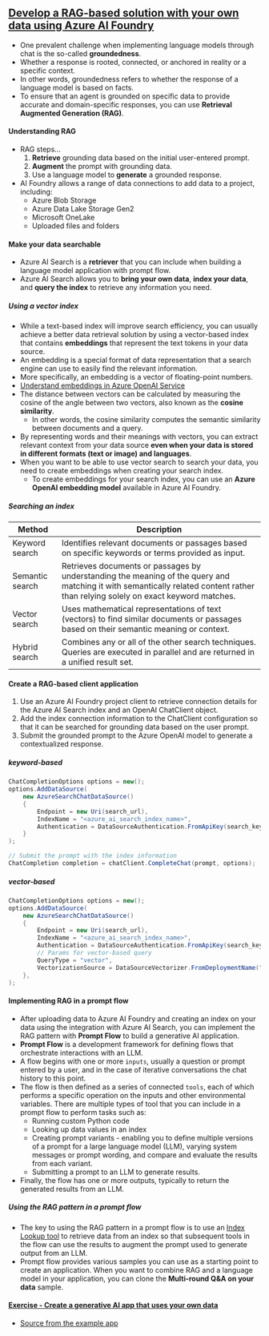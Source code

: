 ## [Develop a RAG-based solution with your own data using Azure AI Foundry](https://learn.microsoft.com/en-us/training/modules/build-copilot-ai-studio/)

- One prevalent challenge when implementing language models through chat is the so-called **groundedness**.
- Whether a response is rooted, connected, or anchored in reality or a specific context.
- In other words, groundedness refers to whether the response of a language model is based on facts.
- To ensure that an agent is grounded on specific data to provide accurate and domain-specific responses, you can use **Retrieval Augmented Generation (RAG)**.

#### Understanding RAG
- RAG steps...
    1. **Retrieve** grounding data based on the initial user-entered prompt.
    1. **Augment** the prompt with grounding data.
    1. Use a language model to **generate** a grounded response.
- AI Foundry allows a range of data connections to add data to a project, including:
    - Azure Blob Storage
    - Azure Data Lake Storage Gen2
    - Microsoft OneLake
    - Uploaded files and folders

#### Make your data searchable
- Azure AI Search is a **retriever** that you can include when building a language model application with prompt flow.
- Azure AI Search allows you to **bring your own data**, **index your data**, and **query the index** to retrieve any information you need.

##### Using a vector index
- While a text-based index will improve search efficiency, you can usually achieve a better data retrieval solution by using a vector-based index that contains **embeddings** that represent the text tokens in your data source.
- An embedding is a special format of data representation that a search engine can use to easily find the relevant information.
- More specifically, an embedding is a vector of floating-point numbers.
- [Understand embeddings in Azure OpenAI Service](https://learn.microsoft.com/en-us/azure/ai-services/openai/concepts/understand-embeddings)
- The distance between vectors can be calculated by measuring the cosine of the angle between two vectors, also known as the **cosine similarity**.
    - In other words, the cosine similarity computes the semantic similarity between documents and a query.
- By representing words and their meanings with vectors, you can extract relevant context from your data source **even when your data is stored in different formats (text or image) and languages**.
- When you want to be able to use vector search to search your data, you need to create embeddings when creating your search index.
    - To create embeddings for your search index, you can use an **Azure OpenAI embedding model** available in Azure AI Foundry.

##### Searching an index
Method|Description
--|--
Keyword search | Identifies relevant documents or passages based on specific keywords or terms provided as input.
Semantic search | Retrieves documents or passages by understanding the meaning of the query and matching it with semantically related content rather than relying solely on exact keyword matches.
Vector search | Uses mathematical representations of text (vectors) to find similar documents or passages based on their semantic meaning or context.
Hybrid search | Combines any or all of the other search techniques. Queries are executed in parallel and are returned in a unified result set.

#### Create a RAG-based client application
1. Use an Azure AI Foundry project client to retrieve connection details for the Azure AI Search index and an OpenAI ChatClient object.
1. Add the index connection information to the ChatClient configuration so that it can be searched for grounding data based on the user prompt.
1. Submit the grounded prompt to the Azure OpenAI model to generate a contextualized response.

##### keyword-based
```c#
ChatCompletionOptions options = new();
options.AddDataSource(
    new AzureSearchChatDataSource()
    {
        Endpoint = new Uri(search_url),
        IndexName = "<azure_ai_search_index_name>",
        Authentication = DataSourceAuthentication.FromApiKey(search_key),
    }
);

// Submit the prompt with the index information
ChatCompletion completion = chatClient.CompleteChat(prompt, options);
```

##### vector-based
```c#
ChatCompletionOptions options = new();
options.AddDataSource(
    new AzureSearchChatDataSource()
    {
        Endpoint = new Uri(search_url),
        IndexName = "<azure_ai_search_index_name>",
        Authentication = DataSourceAuthentication.FromApiKey(search_key),
        // Params for vector-based query
        QueryType = "vector",
        VectorizationSource = DataSourceVectorizer.FromDeploymentName("<embedding_model_deployment_name>"),
    },
);
```

#### Implementing RAG in a prompt flow
- After uploading data to Azure AI Foundry and creating an index on your data using the integration with Azure AI Search, you can implement the RAG pattern with **Prompt Flow** to build a generative AI application.
- **Prompt Flow** is a development framework for defining flows that orchestrate interactions with an LLM.
- A flow begins with one or more `inputs`, usually a question or prompt entered by a user, and in the case of iterative conversations the chat history to this point.
- The flow is then defined as a series of connected `tools`, each of which performs a specific operation on the inputs and other environmental variables. There are multiple types of tool that you can include in a prompt flow to perform tasks such as:
    - Running custom Python code
    - Looking up data values in an index
    - Creating prompt variants - enabling you to define multiple versions of a prompt for a large language model (LLM), varying system messages or prompt wording, and compare and evaluate the results from each variant.
    - Submitting a prompt to an LLM to generate results.
- Finally, the flow has one or more outputs, typically to return the generated results from an LLM.

##### Using the RAG pattern in a prompt flow
- The key to using the RAG pattern in a prompt flow is to use an [Index Lookup tool](https://learn.microsoft.com/en-us/azure/machine-learning/prompt-flow/tools-reference/index-lookup-tool?view=azureml-api-2) to retrieve data from an index so that subsequent tools in the flow can use the results to augment the prompt used to generate output from an LLM.
- Prompt flow provides various samples you can use as a starting point to create an application. When you want to combine RAG and a language model in your application, you can clone the **Multi-round Q&A on your data** sample.

#### [Exercise - Create a generative AI app that uses your own data](https://learn.microsoft.com/en-us/training/modules/build-copilot-ai-studio/5-exercise)
- [Source from the example app](./src/rag-app/Program.cs)
